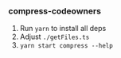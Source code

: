 ### compress-codeowners

1. Run `yarn` to install all deps
2. Adjust `./getFiles.ts`
3. `yarn start compress --help`
